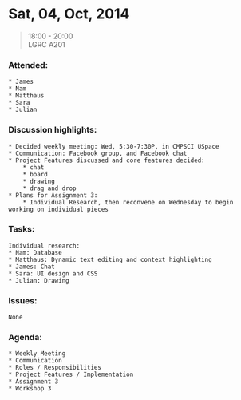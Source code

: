 # Sat, 04, Oct, 2014  
> 18:00 - 20:00  
> LGRC A201  

### Attended:
	* James  
	* Nam  
	* Matthaus  
	* Sara  
	* Julian  

### Discussion highlights:
	* Decided weekly meeting: Wed, 5:30-7:30P, in CMPSCI USpace
	* Communication: Facebook group, and Facebook chat
	* Project Features discussed and core features decided:  
		* chat  
		* board  
		* drawing  
		* drag and drop
	* Plans for Assignment 3:  
		* Individual Research, then reconvene on Wednesday to begin working on individual pieces
  
### Tasks:  
	Individual research:  
	* Nam: Database  
	* Matthaus: Dynamic text editing and context highlighting  
	* James: Chat  
	* Sara: UI design and CSS  
	* Julian: Drawing  
  
### Issues:  
	None  
  
### Agenda:  
	* Weekly Meeting  
	* Communication  
	* Roles / Responsibilities  
	* Project Features / Implementation  
	* Assignment 3  
	* Workshop 3  